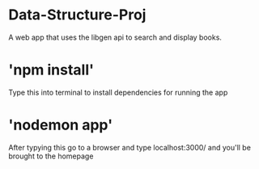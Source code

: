 # Data-Structure-Proj
A web app that uses the libgen api to search and display books. 

# 'npm install'

Type this into terminal to install dependencies for running the app


# 'nodemon app'

After typying this go to a browser and type localhost:3000/ and you'll be brought to the homepage
